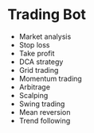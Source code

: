 # Trading Bot
- Market analysis
- Stop loss
- Take profit
- DCA strategy
- Grid trading
- Momentum trading
- Arbitrage
- Scalping
- Swing trading
- Mean reversion
- Trend following